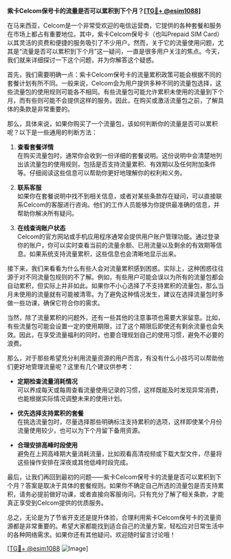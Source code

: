 **紫卡Celcom保号卡的流量是否可以累积到下个月？[[TG💪+ @esim1088](https://t.me/s/esim1088)]**

在马来西亚，Celcom是一个非常受欢迎的电信运营商，它提供的各种套餐和服务在市场上都占有重要地位。其中，紫卡Celcom保号卡（也叫Prepaid SIM Card）以其灵活的资费和便捷的服务吸引了不少用户。然而，关于它的流量使用问题，尤其是“流量是否可以累积到下个月”这一疑问，一直是很多用户关注的焦点。今天，我们就来详细探讨一下这个问题，并为你解答这个疑惑。

首先，我们需要明确一点：紫卡Celcom保号卡的流量累积政策可能会根据不同的套餐计划有所不同。一般来说，Celcom会为用户提供多种不同的流量包选择，这些流量包的使用规则可能各不相同。有些流量包可能允许累积未使用的流量到下个月，而有些则可能不会提供这样的服务。因此，在购买或激活流量包之前，了解具体的条款是非常重要的。

那么，具体来说，如果你购买了一个流量包，该如何判断你的流量是否可以累积呢？以下是一些通用的判断方法：

1. **查看套餐详情**  
   在购买流量包时，通常你会收到一份详细的套餐说明。这份说明中会清楚地列出该流量包的使用规则，包括是否支持流量累积、有效期以及任何附加条件等。仔细阅读这些信息可以帮助你更好地理解你的权利和义务。

2. **联系客服**  
   如果你在套餐说明中找不到相关信息，或者对某些条款存在疑问，可以直接联系Celcom的客服进行咨询。他们的工作人员能够为你提供最准确的信息，并帮助你解决所有疑问。

3. **在线查询账户状态**  
   Celcom的官方网站或手机应用程序通常会提供用户账户管理功能。通过登录你的账户，你可以实时查看当前的流量余额、已用流量以及剩余的有效期等信息。如果系统支持流量累积，这些信息也会清晰地显示出来。

接下来，我们来看看为什么有些人会对流量累积感到困惑。实际上，这种困惑往往源于对不同流量包规则的不了解。例如，有些用户可能会误以为所有的流量包都会自动累积，但实际上并非如此。如果你不小心选择了不支持累积的流量包，那么当月未使用的流量就有可能被清零。为了避免这种情况发生，建议在选择流量包时多做一些功课，确保它符合你的需求。

当然，除了流量累积的问题外，还有一些其他的注意事项也需要大家留意。比如，有些流量包可能会设置一定的使用期限，过了这个期限后即使还有剩余流量也会失效。因此，在享受流量福利的同时，也要合理规划自己的使用习惯，避免不必要的浪费。

那么，对于那些希望充分利用流量资源的用户而言，有没有什么小技巧可以帮助他们更好地管理流量呢？这里有几个建议供参考：

- **定期检查流量消耗情况**  
  可以养成每天或每周查看流量使用记录的习惯，这样既能及时发现异常消费，也能根据实际情况调整未来的使用计划。
  
- **优先选择支持累积的套餐**  
  在挑选流量包时，尽量选择那些明确标注支持累积的选项，这样即使某个月份流量使用较少，也可以为下个月留下备用资源。

- **合理安排高峰时段使用**  
  避免在上网高峰期大量消耗流量，比如观看高清视频或下载大型文件，尽量将这些操作安排在深夜或其他低峰时段完成。

最后，让我们再回到最初的问题——紫卡Celcom保号卡的流量是否可以累积到下个月？答案是取决于具体的套餐规则。如果你不确定自己所选的流量包是否支持累积，请务必提前做好功课，或者直接向客服询问。只有充分了解了相关条款，才能真正享受到Celcom提供的优质服务。

总之，无论是为了节省开支还是提升体验，合理利用紫卡Celcom保号卡的流量资源都是非常重要的。希望大家都能找到适合自己的流量方案，轻松应对日常生活中的各种网络需求。如果你还有其他疑问，欢迎随时留言讨论哦！

[[TG💪+ @esim1088](https://t.me/s/esim1088) ![Image](https://i.postimg.cc/4NQfJmqS/Snipaste-2025-05-13-00-14-12.png)]